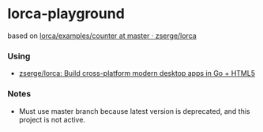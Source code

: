 lorca-playground
================
based on [lorca/examples/counter at master · zserge/lorca](https://github.com/zserge/lorca/tree/master/examples/counter)

### Using
- [zserge/lorca: Build cross-platform modern desktop apps in Go + HTML5](https://github.com/zserge/lorca)

### Notes
- Must use master branch because latest version is deprecated, and this project is not active.
